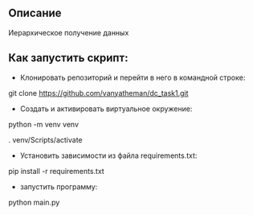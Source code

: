 ## Описание

Иерархическое получение данных

## Как запустить скрипт:

- Клонировать репозиторий и перейти в него в командной строке:

git clone https://github.com/vanyatheman/dc_task1.git

- Cоздать и активировать виртуальное окружение:

python -m venv venv

. venv/Scripts/activate

- Установить зависимости из файла requirements.txt:

pip install -r requirements.txt

- запустить программу:

python main.py